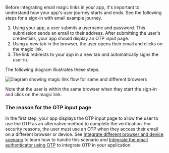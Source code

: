 Before integrating email magic links in your app, it's important to understand how your app's user journey starts and ends. See the following steps for a sign-in with email example journey.

1. Using your app, a user submits a username and password. This submission sends an email to their address. After submitting the user's credentials, your app should display an OTP input page.
1. Using a new tab in the browser, the user opens their email and clicks on the magic link.
1. The link redirects to your app in a new tab and automatically signs the user in.

The following diagram illustrates these steps.

<div class="common-image-format">

![Diagram showing magic link flow for same and different browsers](/img/authenticators/authenticators-email-magic-link-summary-user-flow-overview.png)

</div>

Note that the user is within the same browser when they start the sign-in and click on the magic link.

### The reason for the OTP input page

In the first step, your app displays the OTP input page to allow the user to use the OTP as an alternative method to complete the verification. For security reasons, the user must use an OTP when they access their email on a different browser or device. See [Integrate different browser and device scenario](#integrate-different-browser-and-device-scenario-with-magic-links) to learn how to handle this scenario and [Integrate the email authenticator using OTP](#integrate-the-email-authenticator-using-otp) to integrate OTP in your application.

